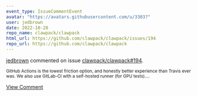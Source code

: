 ```yaml
---
event_type: IssueCommentEvent
avatar: "https://avatars.githubusercontent.com/u/3303?"
user: jedbrown
date: 2022-10-28
repo_name: clawpack/clawpack
html_url: https://github.com/clawpack/clawpack/issues/194
repo_url: https://github.com/clawpack/clawpack
---
```


<a href='https://github.com/jedbrown' target='_blank'>jedbrown</a> commented on issue <a href='https://github.com/clawpack/clawpack/issues/194' target='_blank'>clawpack/clawpack#194</a>.

<small>GitHub Actions is the lowest friction option, and honestly better experience than Travis ever was. We also use GitLab-CI with a self-hosted runner (for GPU tests)....</small>

<a href='https://github.com/clawpack/clawpack/issues/194' target='_blank'>View Comment</a>
